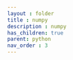 ```yaml
---
layout : folder
title : numpy
description : numpy
has_children: true
parent: python
nav_order : 3
---
```


